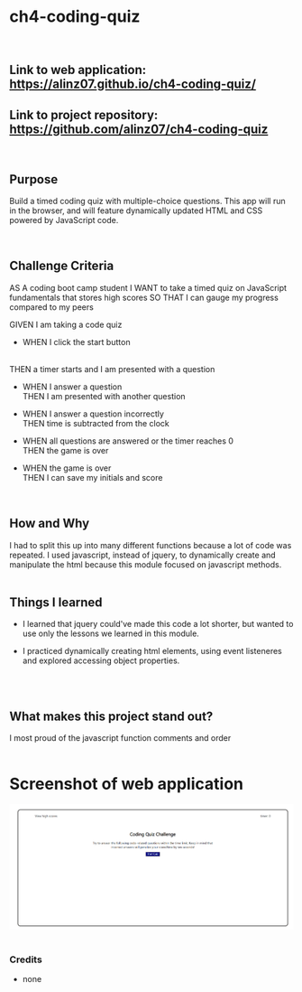 # ch4-coding-quiz
<br/>

## **Link** to web application: https://alinz07.github.io/ch4-coding-quiz/ 

## **Link** to project repository: https://github.com/alinz07/ch4-coding-quiz 
<br/>

## **Purpose**
Build a timed coding quiz with multiple-choice questions. This app will run in the browser, and will feature dynamically updated HTML and CSS powered by JavaScript code.

<br/>

## **Challenge Criteria**
AS A coding boot camp student
I WANT to take a timed quiz on JavaScript fundamentals that stores high scores
SO THAT I can gauge my progress compared to my peers

GIVEN I am taking a code quiz</br>

* WHEN I click the start button
 </br>
 THEN a timer starts and I am presented with a question

* WHEN I answer a question</br>
THEN I am presented with another question

* WHEN I answer a question incorrectly</br>
THEN time is subtracted from the clock

* WHEN all questions are answered or the timer reaches 0</br>
THEN the game is over

* WHEN the game is over</br>
THEN I can save my initials and score

<br/>

## **How and Why**
I had to split this up into many different functions because a lot of code was repeated. I used javascript, instead of jquery, to dynamically create and manipulate the html because this module focused on javascript methods.
<br/>
<br/>

## **Things I learned**
* I learned that jquery could've made this code a lot shorter, but wanted to use only the lessons we learned in this module.

* I practiced dynamically creating html elements, using event listeneres and explored accessing object properties.
<br/>
<br/>

## **What makes this project stand out?**
I most proud of the javascript function comments and order
<br/>
<br/>
# Screenshot of web application
![gif-of-webapp](./mockup-images/ch4-gif.gif)
<br/>
<br/>

### **Credits**
* none

